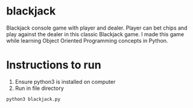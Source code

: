 # blackjack
Blackjack console game with player and dealer. Player can bet chips and play against the dealer in this classic Blackjack game. I made this game while learning Object Oriented Programming concepts in Python.


# Instructions to run
1. Ensure python3 is installed on computer
2. Run in file directory
```
python3 blackjack.py
```

